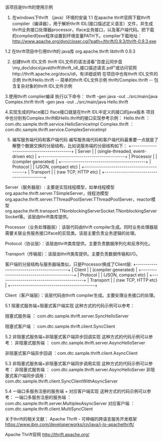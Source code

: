该项目是thrift的使用示例

1. 在windows下thrift （java）环境的安装
1.1 在apache thrift官网下载thrift complier（编译器），用于解析thrift IDL(接口描述定义语言）文件，并生成thrift业务接口处理器processor，Iface业务接口，以及客户端代码。把下载的complier的exe程序设置到环境变量PATH下。complier下载地址：
http://www.apache.org/dyn/closer.cgi?path=/thrift/0.9.3/thrift-0.9.3.exe

1.2 在thrift项目中引用thrift的 java库
		<dependency>
			<groupId>org.apache.thrift</groupId>
			<artifactId>libthrift</artifactId>
			<version>0.9.3</version>
		</dependency>

2. 创建thrift IDL文件
thrift IDL文件的语法请看“百度云同步盘\my_doc\docs\java\thrift\thrift_idl_接口描述语言.pdf"或访问官网http://thrift.apache.org/docs/idl，有详细说明
在项目中也有thrift IDL文件的示例
thrift/Hello.thrift   --   简单的thrift IDL文件示例
thrift/Complex.thrift    --    包含复杂对象的thrift IDL文件示例


3.使用thrift complier编译
执行以下命令：
thrift -gen java -out ../src/main/java Complex.thrift
thrift -gen java -out ../src/main/java Hello.thrift

4.实现生成的Iface接口
Iface接口就是在thrift IDL中定义的接口的java版本
项目中也分别有Complex.thrift和Hello.thrift的接口实现参考示例：
Hello.thrift ： com.dtc.sample.thrift.service.HelloServiceImpl
Complex.thrift ： com.dtc.sample.thrift.service.ComplexServiceImpl

5. 编写服务端代码和客户端代码
编写服务端代码和客户端代码最重要一点就是了解整个数据交换的分层结构，比如说服务端的分层结构如下：
  +-------------------------------------------+
  | Server                                    |
  | (single-threaded, event-driven etc)       |
  +-------------------------------------------+
  | Processor                                 |
  | (compiler generated)                      |
  +-------------------------------------------+
  | Protocol                                  |
  | (JSON, compact etc)                       |
  +-------------------------------------------+
  | Transport                                 |
  | (raw TCP, HTTP etc)                       |
  +-------------------------------------------+

Server（服务器层）: 主要是实现线程模型，如单线程模型org.apache.thrift.server.TSimpleServer，线程池模型org.apache.thrift.server.TThreadPoolServer.TThreadPoolServer，reactor模型org.apache.thrift.transport.TNonblockingServerSocket.TNonblockingServerSocket等。该层由thrift类库提供。

Processor（业务处理器层）：该层代码由thrift compiler生成。同时业务处理器层需要关联业务服务接口Iface的实现类。该层主要负责业务逻辑的处理。

Protocol（协议层）：该层由thrift类库提供。主要负责数据序列化和反序列化。

Transport（传输层）：该层由thrift类库提供。主要负责数据传输和I/O。


客户端的分层结构与服务器端类似，只是Processor换成了Client层:
  +-------------------------------------------+
  | Client                                    |
  | (compiler generated)                      |
  +-------------------------------------------+
  | Protocol                                  |
  | (JSON, compact etc)                       |
  +-------------------------------------------+
  | Transport                                 |
  | (raw TCP, HTTP etc)                       |
  +-------------------------------------------+

Client（客户端层）：该层代码由thrift compiler生成。主要处理业务接口的处理。


5.1 阻塞式服务端+阻塞式客户端实现
这种方式的代码示例可以参考：

阻塞式服务端  ： com.dtc.sample.thrift.server.SyncHelloServer

阻塞式客户端  ： com.dtc.sample.thrift.client.SyncClient


5.2 非阻塞式服务端+非阻塞式客户端异步回调实现
这种方式的代码示例可以参考：
非阻塞式服务端 ： com.dtc.sample.thrift.server.AsyncHelloServer

非阻塞式客户端异步回调 ：com.dtc.sample.thrift.client.AsyncClient

5.3 非阻塞式服务端+非阻塞式客户端同步调用实现
这种方式的代码示例可以参考：
非阻塞式服务端 ： com.dtc.sample.thrift.server.AsyncHelloServer
非阻塞式客户端同步调用：com.dtc.sample.thrift.client.SyncClientWithAsyncServer

5.4 一端口多服务注册的服务端 + 对应客户端实现
这种方式的代码示例可以参考：
一端口多服务注册的服务端 ：com.dtc.sample.thrift.server.MultiplexAsyncServer
对应客户端 ： com.dtc.sample.thrift.client.MultiSyncClient


关于thrift的相关文献：
Apache Thrift - 可伸缩的跨语言服务开发框架      https://www.ibm.com/developerworks/cn/java/j-lo-apachethrift/

Apache Thrift官网            http://thrift.apache.org/